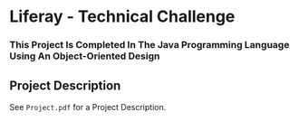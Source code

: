 # Liferay - Technical Challenge
### This Project Is Completed In The Java Programming Language Using An Object-Oriented Design
## Project Description
See `Project.pdf` for a Project Description.
